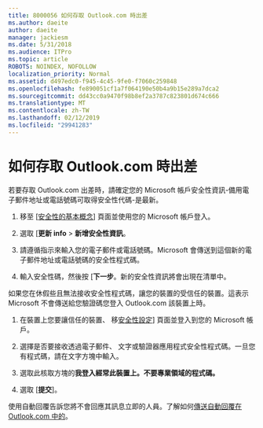 ```yaml
---
title: 8000056 如何存取 Outlook.com 時出差
ms.author: daeite
author: daeite
manager: jackiesm
ms.date: 5/31/2018
ms.audience: ITPro
ms.topic: article
ROBOTS: NOINDEX, NOFOLLOW
localization_priority: Normal
ms.assetid: d497edc0-f945-4c45-9fe0-f7060c259848
ms.openlocfilehash: fe890051cf1a7f064190e50b4a9b15e289a7dca2
ms.sourcegitcommit: dd43cc0a9470f98b8ef2a3787c823801d674c666
ms.translationtype: MT
ms.contentlocale: zh-TW
ms.lasthandoff: 02/12/2019
ms.locfileid: "29941283"
---
```

# <a name="how-to-access-outlookcom-while-traveling"></a>如何存取 Outlook.com 時出差

若要存取 Outlook.com 出差時，請確定您的 Microsoft 帳戶安全性資訊-備用電子郵件地址或電話號碼可取得安全性代碼-是最新。
  
1. 移至 [[安全性的基本概念](https://go.microsoft.com/fwlink/p/?linkid=842325)] 頁面並使用您的 Microsoft 帳戶登入。 
    
2. 選取 [**更新 info** \> **新增安全性資訊**。 
    
3. 請遵循指示來輸入您的電子郵件或電話號碼。Microsoft 會傳送到這個新的電子郵件地址或電話號碼的安全性程式碼。
    
4. 輸入安全性碼，然後按 [**下一步**。新的安全性資訊將會出現在清單中。 
    
如果您在休假些且無法接收安全性程式碼，讓您的裝置的受信任的裝置。這表示 Microsoft 不會傳送給您驗證碼您登入 Outlook.com 該裝置上時。
  
1. 在裝置上您要讓信任的裝置、 移[安全性設定](https://go.microsoft.com/fwlink/p/?linkid=2002000&amp;clcid=0x409)] 頁面並登入到您的 Microsoft 帳戶。 
    
2. 選擇是否要接收透過電子郵件、 文字或驗證器應用程式安全性程式碼。一旦您有程式碼，請在文字方塊中輸入。
    
3. 選取此核取方塊的**我登入經常此裝置上。不要專業領域的程式碼。**
    
4. 選取 [**提交**]。 
    
使用自動回覆告訴您將不會回應其訊息立即的人員。了解如何[傳送自動回覆在 Outlook.com 中的](https://go.microsoft.com/fwlink/p/?linkid=2002100&amp;clcid=0x409)。
  

